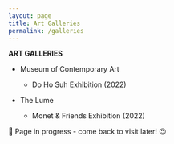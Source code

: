 ```yaml
---
layout: page
title: Art Galleries
permalink: /galleries
---
```


<b>ART GALLERIES</b>

- Museum of Contemporary Art
  - Do Ho Suh Exhibition (2022)

- The Lume
  - Monet & Friends Exhibition (2022)


🚧 Page in progress - come back to visit later! 😉

<style>
  .wrapper {
    max-width: 58em;
  }
</style>